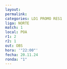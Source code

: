 ```yaml
---
layout: 
permalink: 
categories: LD1 PROMO RES1
liga: NORTE
match: 1
local: POA
r1: 2
r2: 1
out: OBS
hora: '"22:00"'
fecha: 20.11.24
ronda: "1"
---
```

